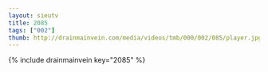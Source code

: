 ```yaml
--- 
layout: sieutv
title: 2085
tags: ["002"]
thumb: http://drainmainvein.com/media/videos/tmb/000/002/085/player.jpg
---
```

{% include drainmainvein key="2085" %} 
